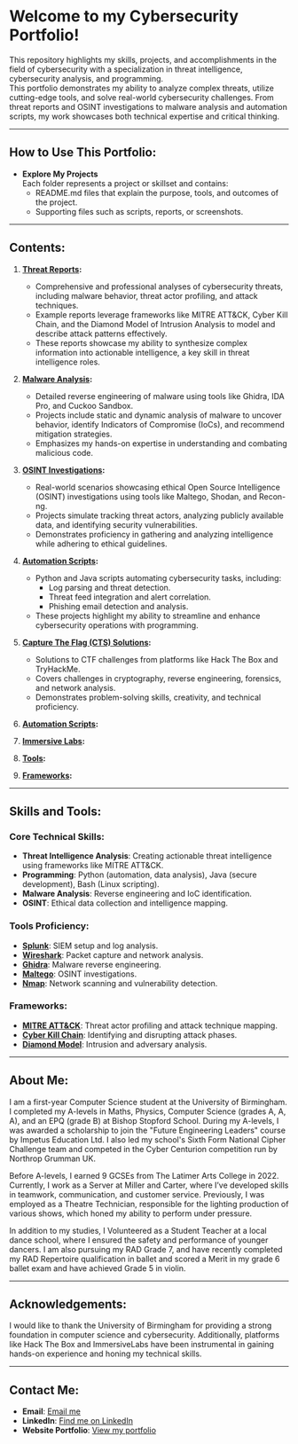 # Welcome to my Cybersecurity Portfolio!

This repository highlights my skills, projects, and accomplishments in the field of cybersecurity with a specialization in threat intelligence, cybersecurity analysis, and programming.  
This portfolio demonstrates my ability to analyze complex threats, utilize cutting-edge tools, and solve real-world cybersecurity challenges. From threat reports and OSINT investigations to malware analysis and automation scripts, my work showcases both technical expertise and critical thinking.


---

## How to Use This Portfolio:
- **Explore My Projects**  
  Each folder represents a project or skillset and contains:
    - README.md files that explain the purpose, tools, and outcomes of the project.  
    - Supporting files such as scripts, reports, or screenshots.  


---

## Contents:
1. **[Threat Reports](./1.%20Threat%20Reports/):**
    - Comprehensive and professional analyses of cybersecurity threats, including malware behavior, threat actor profiling, and attack techniques.  
    - Example reports leverage frameworks like MITRE ATT&CK, Cyber Kill Chain, and the Diamond Model of Intrusion Analysis to model and describe attack patterns effectively.  
    - These reports showcase my ability to synthesize complex information into actionable intelligence, a key skill in threat intelligence roles.  

2. **[Malware Analysis](./2.%20Malware%20Analysis/):**
    - Detailed reverse engineering of malware using tools like Ghidra, IDA Pro, and Cuckoo Sandbox.  
    - Projects include static and dynamic analysis of malware to uncover behavior, identify Indicators of Compromise (IoCs), and recommend mitigation strategies.  
    - Emphasizes my hands-on expertise in understanding and combating malicious code.  

3. **[OSINT Investigations](./3.%20OSINT%20Investigations/):**
    - Real-world scenarios showcasing ethical Open Source Intelligence (OSINT) investigations using tools like Maltego, Shodan, and Recon-ng.  
    - Projects simulate tracking threat actors, analyzing publicly available data, and identifying security vulnerabilities.  
    - Demonstrates proficiency in gathering and analyzing intelligence while adhering to ethical guidelines.  

4. **[Automation Scripts](./4.%20Automation%20Scripts/):**
    - Python and Java scripts automating cybersecurity tasks, including:  
        - Log parsing and threat detection.  
        - Threat feed integration and alert correlation.  
        - Phishing email detection and analysis.  
    - These projects highlight my ability to streamline and enhance cybersecurity operations with programming.  

5. **[Capture The Flag (CTS) Solutions](./5.%20Capture%20The%20Flag%20(CTS)%20Solutions/):**
    - Solutions to CTF challenges from platforms like Hack The Box and TryHackMe.  
    - Covers challenges in cryptography, reverse engineering, forensics, and network analysis.  
    - Demonstrates problem-solving skills, creativity, and technical proficiency.  

6. **[Automation Scripts](./6.%20Blog%20Posts/):**

8. **[Immersive Labs](./7.%20Immersive%20Labs/):**

8. **[Tools](./8.%20Tools/):**

9. **[Frameworks](./9.%20Frameworks/):**


---

## Skills and Tools:

### Core Technical Skills:
- **Threat Intelligence Analysis**: Creating actionable threat intelligence using frameworks like MITRE ATT&CK.  
- **Programming**: Python (automation, data analysis), Java (secure development), Bash (Linux scripting).  
- **Malware Analysis**: Reverse engineering and IoC identification.  
- **OSINT**: Ethical data collection and intelligence mapping.  

### Tools Proficiency:
- **[Splunk](./7.%20Tools/splunk/)**: SIEM setup and log analysis.  
- **[Wireshark](./7.%20Tools/wireshark/)**: Packet capture and network analysis.  
- **[Ghidra](./7.%20Tools/ghidra/)**: Malware reverse engineering.  
- **[Maltego](./7.%20Tools/maltego/)**: OSINT investigations.  
- **[Nmap](./7.%20Tools/nmap/)**: Network scanning and vulnerability detection.  

### Frameworks:
- **[MITRE ATT&CK](./8.%20Frameworks/mitre-attck/)**: Threat actor profiling and attack technique mapping.  
- **[Cyber Kill Chain](./8.%20Frameworks/cyber-kill-chain/)**: Identifying and disrupting attack phases.  
- **[Diamond Model](./8.%20Frameworks/diamond-model/)**: Intrusion and adversary analysis.  


---

## About Me:
I am a first-year Computer Science student at the University of Birmingham. I completed my A-levels in Maths, Physics, Computer Science (grades A, A, A), and an EPQ (grade B) at Bishop Stopford School. During my A-levels, I was awarded a scholarship to join the "Future Engineering Leaders" course by Impetus Education Ltd. I also led my school's Sixth Form National Cipher Challenge team and competed in the Cyber Centurion competition run by Northrop Grumman UK.  

Before A-levels, I earned 9 GCSEs from The Latimer Arts College in 2022.  
Currently, I work as a Server at Miller and Carter, where I’ve developed skills in teamwork, communication, and customer service. Previously, I was employed as a Theatre Technician, responsible for the lighting production of various shows, which honed my ability to perform under pressure.  

In addition to my studies, I Volunteered as a Student Teacher at a local dance school, where I ensured the safety and performance of younger dancers. I am also pursuing my RAD Grade 7, and have recently completed my RAD Repertoire qualification in ballet and scored a Merit in my grade 6 ballet exam and have achieved Grade 5 in violin.  


---

## Acknowledgements:
I would like to thank the University of Birmingham for providing a strong foundation in computer science and cybersecurity. Additionally, platforms like Hack The Box and ImmersiveLabs have been instrumental in gaining hands-on experience and honing my technical skills.


---

## Contact Me:
- **Email**: [Email me](mailto:elliothardywork@gmail.com?subject=CyberSecurityPortfolio)  
- **LinkedIn**: [Find me on LinkedIn](https://www.linkedin.com/in/elliot-anthony-hardy/)  
- **Website Portfolio**: [View my portfolio](https://portfolio.elliothardy.com)
